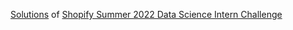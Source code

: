 [Solutions](https://github.com/zehanjin/Shopify-Summer-2022-DS-Intern-Challenge/blob/main/solutions.pdf) of [Shopify Summer 2022 Data Science Intern Challenge](https://docs.google.com/document/d/13VCtoyto9X1PZ74nPI4ZEDdb8hF8LAlcmLH1ZTHxKxE/edit#heading=h.5j27tl9uwcuc)
